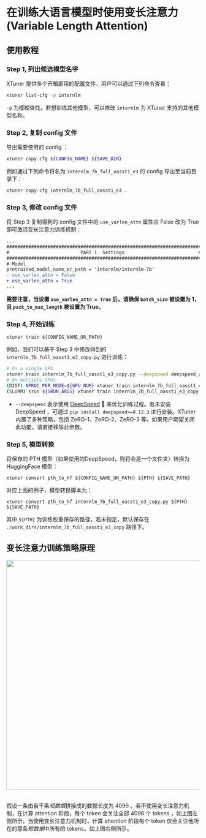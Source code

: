 # 在训练大语言模型时使用变长注意力 (Variable Length Attention)

## 使用教程

### Step 1, 列出候选模型名字

XTuner 提供多个开箱即用的配置文件，用户可以通过下列命令查看：

```bash
xtuner list-cfg -p internlm
```

`-p` 为模糊查找，若想训练其他模型，可以修改 `internlm` 为 XTuner 支持的其他模型名称。

### Step 2, 复制 config 文件

导出需要使用的 config ：

```bash
xtuner copy-cfg ${CONFIG_NAME} ${SAVE_DIR}
```

例如通过下列命令将名为 `internlm_7b_full_oasst1_e3` 的 config 导出至当前目录下：

```bash
xtuner copy-cfg internlm_7b_full_oasst1_e3 .
```

### Step 3, 修改 config 文件

将 Step 3 复制得到的 config 文件中的 `use_varlen_attn` 属性由 False 改为 True 即可激活变长注意力训练机制：

```diff
...
#######################################################################
#                          PART 1  Settings                           #
#######################################################################
# Model
pretrained_model_name_or_path = 'internlm/internlm-7b'
- use_varlen_attn = False
+ use_varlen_attn = True
...
```

**需要注意，当设置 `use_varlen_attn = True` 后，请确保 `batch_size` 被设置为 1，且 `pack_to_max_length` 被设置为 True。**

### Step 4, 开始训练

```
xtuner train ${CONFIG_NAME_OR_PATH}
```

例如，我们可以基于 Step 3 中修改得到的 `internlm_7b_full_oasst1_e3_copy.py` 进行训练：

```bash
# On a single GPU
xtuner train internlm_7b_full_oasst1_e3_copy.py --deepspeed deepspeed_zero1
# On multiple GPUs
(DIST) NPROC_PER_NODE=${GPU_NUM} xtuner train internlm_7b_full_oasst1_e3_copy.py --deepspeed deepspeed_zero1
(SLURM) srun ${SRUN_ARGS} xtuner train internlm_7b_full_oasst1_e3_copy.py --launcher slurm --deepspeed deepspeed_zero1
```

- `--deepspeed` 表示使用 [DeepSpeed](https://github.com/microsoft/DeepSpeed) 🚀 来优化训练过程。若未安装 DeepSpeed ，可通过 `pip install deepspeed>=0.12.3` 进行安装。XTuner 内置了多种策略，包括 ZeRO-1、ZeRO-2、ZeRO-3 等。如果用户期望关闭此功能，请直接移除此参数。

### Step 5, 模型转换

将保存的 PTH 模型（如果使用的DeepSpeed，则将会是一个文件夹）转换为 HuggingFace 模型：

```
xtuner convert pth_to_hf ${CONFIG_NAME_OR_PATH} ${PTH} ${SAVE_PATH}
```

对应上面的例子，模型转换脚本为：

```
xtuner convert pth_to_hf internlm_7b_full_oasst1_e3_copy.py ${PTH} ${SAVE_PATH}
```

其中 `${PTH}` 为训练权重保存的路径，若未指定，默认保存在 `./work_dirs/internlm_7b_full_oasst1_e3_copy` 路径下。

## 变长注意力训练策略原理

<div align="center">
  <img src="https://github.com/InternLM/InternLM/assets/41630003/7e0c6a02-a970-4bd3-a10b-8341720bf654" width="600"/>
  <br /><br />
</div>

假设一条由若干条*短数据*拼接成的数据长度为 4096 。若不使用变长注意力机制，在计算 attention 阶段，每个 token 会关注全部 4096 个 tokens ，如上图左侧所示。当使用变长注意力机制时，计算 attention 阶段每个 token 仅会关注他所在的那条*短数据*中所有的 tokens，如上图右侧所示。
